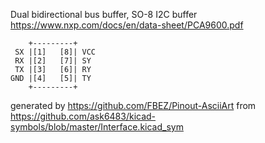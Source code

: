 Dual bidirectional bus buffer, SO-8
I2C buffer
https://www.nxp.com/docs/en/data-sheet/PCA9600.pdf


	    +---------+
	 SX |[1]   [8]| VCC
	 RX |[2]   [7]| SY
	 TX |[3]   [6]| RY
	GND |[4]   [5]| TY
	    +---------+


generated by https://github.com/FBEZ/Pinout-AsciiArt from https://github.com/ask6483/kicad-symbols/blob/master/Interface.kicad_sym